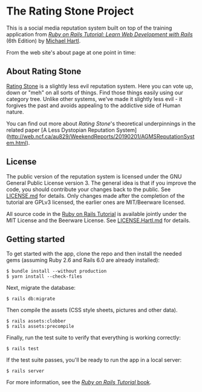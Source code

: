 # The Rating Stone Project

This is a social media reputation system built on top of the training
application from [*Ruby on Rails Tutorial:
Learn Web Development with Rails*](https://www.railstutorial.org/)
(6th Edition) by [Michael Hartl](https://www.michaelhartl.com/).

From the web site's about page at one point in time:

## About Rating Stone

[Rating Stone](https://ratingstone.agmsmith.ca/) is a slightly less
evil reputation system.  Here you can vote up, down or "meh" on all sorts of
things.  Find those things easily using our category tree.  Unlike other
systems, we've made it slightly less evil - it forgives the past and avoids
appealing to the addictive side of Human nature.

You can find out more about <em>Rating Stone</em>'s theoretical underpinnings
in the related paper [A Less Dystopian Reputation System]
(http://web.ncf.ca/au829/WeekendReports/20190201/AGMSReputationSystem.html).

## License

The public version of the reputation system is licensed under the GNU General
Public License version 3.  The general idea is that if you improve the code, you
should contribute your changes back to the public.  See [LICENSE.md](LICENSE.md)
for details.  Only changes made after the completion of the tutorial are GPLv3
licensed, the earlier ones are MIT/Beerware licensed.

All source code in the [Ruby on Rails Tutorial](https://www.railstutorial.org/)
is available jointly under the MIT License and the Beerware License.  See
[LICENSE.Hartl.md](LICENSE.Hartl.md) for details.

## Getting started

To get started with the app, clone the repo and then install the needed gems
(assuming Ruby 2.6 and Rails 6.0 are already installed):

```
$ bundle install --without production
$ yarn install --check-files
```

Next, migrate the database:

```
$ rails db:migrate
```

Then compile the assets (CSS style sheets, pictures and other data).

```
$ rails assets:clobber
$ rails assets:precompile
```

Finally, run the test suite to verify that everything is working correctly:

```
$ rails test
```

If the test suite passes, you'll be ready to run the app in a local server:

```
$ rails server
```

For more information, see the
[*Ruby on Rails Tutorial* book](https://www.railstutorial.org/book).
